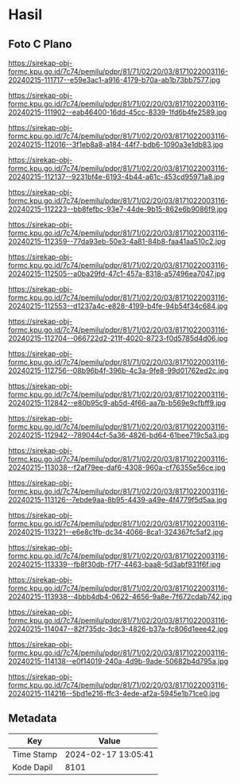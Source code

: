 # Hasil

## Foto C Plano

https://sirekap-obj-formc.kpu.go.id/7c74/pemilu/pdpr/81/71/02/20/03/8171022003116-20240215-111717--e59e3ac1-a916-4179-b70a-ab1b73bb7577.jpg

https://sirekap-obj-formc.kpu.go.id/7c74/pemilu/pdpr/81/71/02/20/03/8171022003116-20240215-111902--eab46400-16dd-45cc-8339-1fd6b4fe2589.jpg

https://sirekap-obj-formc.kpu.go.id/7c74/pemilu/pdpr/81/71/02/20/03/8171022003116-20240215-112016--3f1eb8a8-a184-44f7-bdb6-1090a3e1db83.jpg

https://sirekap-obj-formc.kpu.go.id/7c74/pemilu/pdpr/81/71/02/20/03/8171022003116-20240215-112137--9231bf4e-6193-4b44-a61c-453cd95971a8.jpg

https://sirekap-obj-formc.kpu.go.id/7c74/pemilu/pdpr/81/71/02/20/03/8171022003116-20240215-112223--bb8fefbc-93e7-44de-9b15-862e6b9086f9.jpg

https://sirekap-obj-formc.kpu.go.id/7c74/pemilu/pdpr/81/71/02/20/03/8171022003116-20240215-112359--77da93eb-50e3-4a81-84b8-faa41aa510c2.jpg

https://sirekap-obj-formc.kpu.go.id/7c74/pemilu/pdpr/81/71/02/20/03/8171022003116-20240215-112505--a0ba29fd-47c1-457a-8318-a57496ea7047.jpg

https://sirekap-obj-formc.kpu.go.id/7c74/pemilu/pdpr/81/71/02/20/03/8171022003116-20240215-112553--d1237a4c-e828-4199-b4fe-94b54f34c684.jpg

https://sirekap-obj-formc.kpu.go.id/7c74/pemilu/pdpr/81/71/02/20/03/8171022003116-20240215-112704--066722d2-211f-4020-8723-f0d5785d4d06.jpg

https://sirekap-obj-formc.kpu.go.id/7c74/pemilu/pdpr/81/71/02/20/03/8171022003116-20240215-112756--08b96b4f-396b-4c3a-9fe8-99d01762ed2c.jpg

https://sirekap-obj-formc.kpu.go.id/7c74/pemilu/pdpr/81/71/02/20/03/8171022003116-20240215-112842--e80b95c9-ab5d-4f66-aa7b-b569e9cfbff9.jpg

https://sirekap-obj-formc.kpu.go.id/7c74/pemilu/pdpr/81/71/02/20/03/8171022003116-20240215-112942--789044cf-5a36-4826-bd64-61bee719c5a3.jpg

https://sirekap-obj-formc.kpu.go.id/7c74/pemilu/pdpr/81/71/02/20/03/8171022003116-20240215-113038--f2af79ee-daf6-4308-960a-cf76355e56ce.jpg

https://sirekap-obj-formc.kpu.go.id/7c74/pemilu/pdpr/81/71/02/20/03/8171022003116-20240215-113126--7ebde9aa-8b95-4439-a49e-4f4779f5d5aa.jpg

https://sirekap-obj-formc.kpu.go.id/7c74/pemilu/pdpr/81/71/02/20/03/8171022003116-20240215-113221--e6e8c1fb-dc34-4066-8ca1-324367fc5af2.jpg

https://sirekap-obj-formc.kpu.go.id/7c74/pemilu/pdpr/81/71/02/20/03/8171022003116-20240215-113339--fb8f30db-f7f7-4463-baa8-5d3abf931f6f.jpg

https://sirekap-obj-formc.kpu.go.id/7c74/pemilu/pdpr/81/71/02/20/03/8171022003116-20240215-113938--4bbb4db4-0622-4656-9a8e-7f672cdab742.jpg

https://sirekap-obj-formc.kpu.go.id/7c74/pemilu/pdpr/81/71/02/20/03/8171022003116-20240215-114047--82f735dc-3dc3-4826-b37a-fc806d1eee42.jpg

https://sirekap-obj-formc.kpu.go.id/7c74/pemilu/pdpr/81/71/02/20/03/8171022003116-20240215-114138--e0f14019-240a-4d9b-9ade-50682b4d795a.jpg

https://sirekap-obj-formc.kpu.go.id/7c74/pemilu/pdpr/81/71/02/20/03/8171022003116-20240215-114216--5bd1e216-ffc3-4ede-af2a-5945e1b71ce0.jpg


## Metadata

| Key        | Value               |
| ---------- | ------------------- |
| Time Stamp | 2024-02-17 13:05:41 |
| Kode Dapil | 8101                |



